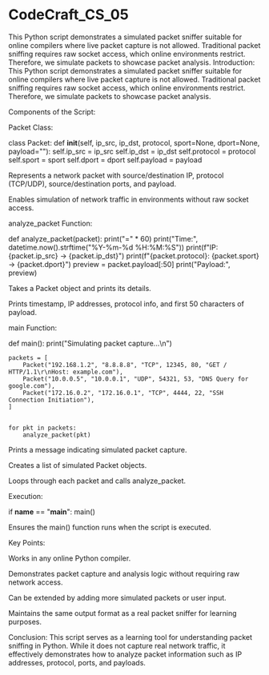 # CodeCraft_CS_05
This Python script demonstrates a simulated packet sniffer suitable for online compilers where live packet capture is not allowed. Traditional packet sniffing requires raw socket access, which online environments restrict. Therefore, we simulate packets to showcase packet analysis.
Introduction: This Python script demonstrates a simulated packet sniffer suitable for online compilers where live packet capture is not allowed. Traditional packet sniffing requires raw socket access, which online environments restrict. Therefore, we simulate packets to showcase packet analysis.

Components of the Script:

Packet Class:

class Packet:
    def __init__(self, ip_src, ip_dst, protocol, sport=None, dport=None, payload=""):
        self.ip_src = ip_src
        self.ip_dst = ip_dst
        self.protocol = protocol
        self.sport = sport
        self.dport = dport
        self.payload = payload

Represents a network packet with source/destination IP, protocol (TCP/UDP), source/destination ports, and payload.

Enables simulation of network traffic in environments without raw socket access.

analyze_packet Function:

def analyze_packet(packet):
    print("=" * 60)
    print("Time:", datetime.now().strftime("%Y-%m-%d %H:%M:%S"))
    print(f"IP: {packet.ip_src} → {packet.ip_dst}")
    print(f"{packet.protocol}: {packet.sport} → {packet.dport}")
    preview = packet.payload[:50]
    print("Payload:", preview)

Takes a Packet object and prints its details.

Prints timestamp, IP addresses, protocol info, and first 50 characters of payload.

main Function:

def main():
    print("Simulating packet capture...\n")


    packets = [
        Packet("192.168.1.2", "8.8.8.8", "TCP", 12345, 80, "GET / HTTP/1.1\r\nHost: example.com"),
        Packet("10.0.0.5", "10.0.0.1", "UDP", 54321, 53, "DNS Query for google.com"),
        Packet("172.16.0.2", "172.16.0.1", "TCP", 4444, 22, "SSH Connection Initiation"),
    ]


    for pkt in packets:
        analyze_packet(pkt)

Prints a message indicating simulated packet capture.

Creates a list of simulated Packet objects.

Loops through each packet and calls analyze_packet.

Execution:

if __name__ == "__main__":
    main()

Ensures the main() function runs when the script is executed.

Key Points:

Works in any online Python compiler.

Demonstrates packet capture and analysis logic without requiring raw network access.

Can be extended by adding more simulated packets or user input.

Maintains the same output format as a real packet sniffer for learning purposes.

Conclusion: This script serves as a learning tool for understanding packet sniffing in Python. While it does not capture real network traffic, it effectively demonstrates how to analyze packet information such as IP addresses, protocol, ports, and payloads.
